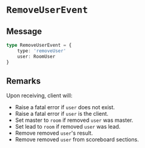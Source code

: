 # `RemoveUserEvent`

## Message

```ts
type RemoveUserEvent = {
    type: 'removeUser'
    user: RoomUser
}
```

## Remarks

Upon receiving, client will:

-   Raise a fatal error if `user` does not exist.
-   Raise a fatal error if `user` is the client.
-   Set master to `room` if removed `user` was master.
-   Set lead to `room` if removed `user` was lead.
-   Remove removed `user`'s result.
-   Remove removed `user` from scoreboard sections.
